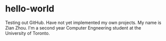 # hello-world
Testing out GitHub. Have not yet implemented my own projects. 
My name is Zian Zhou. I'm a second year Computer Engneering student at the University of Toronto. 
